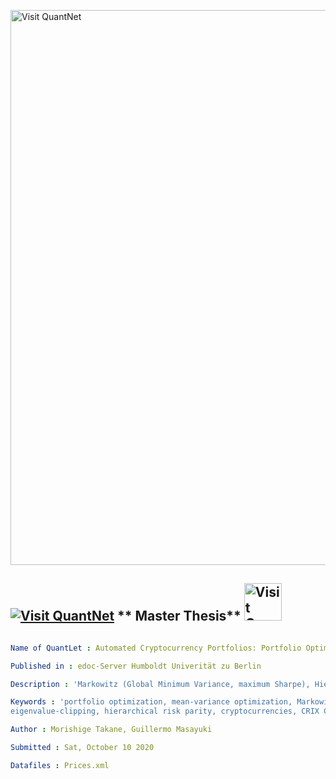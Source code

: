 
[<img src="https://github.com/QuantLet/Styleguide-and-FAQ/blob/master/pictures/banner.png" width="888" alt="Visit QuantNet">](http://quantlet.de/)

## [<img src="https://github.com/QuantLet/Styleguide-and-FAQ/blob/master/pictures/qloqo.png" alt="Visit QuantNet">](http://quantlet.de/) ** Master Thesis** [<img src="https://github.com/QuantLet/Styleguide-and-FAQ/blob/master/pictures/QN2.png" width="60" alt="Visit QuantNet 2.0">](http://quantlet.de/)

```yaml

Name of QuantLet : Automated Cryptocurrency Portfolios: Portfolio Optimization, an Empirical Study.

Published in : edoc-Server Humboldt Univerität zu Berlin

Description : 'Markowitz (Global Minimum Variance, maximum Sharpe), Hierarchical Risk Parity and three simple portfolios: equally weighted, inverse volatility and inverse variance in the novel asset class of cryptocurrencies. The CRyptocurrency IndeX CRIX is used as benchmark. Portfolio optimization is computed using 120 days of daily historical data with portfolio rebalancing taking place every 7 days and 30 days.'

Keywords : 'portfolio optimization, mean-variance optimization, Markowitz, modern portfolio theory, random matrix theory,
eigenvalue-clipping, hierarchical risk parity, cryptocurrencies, CRIX CRyptocurrency IndeX'

Author : Morishige Takane, Guillermo Masayuki

Submitted : Sat, October 10 2020

Datafiles : Prices.xml

